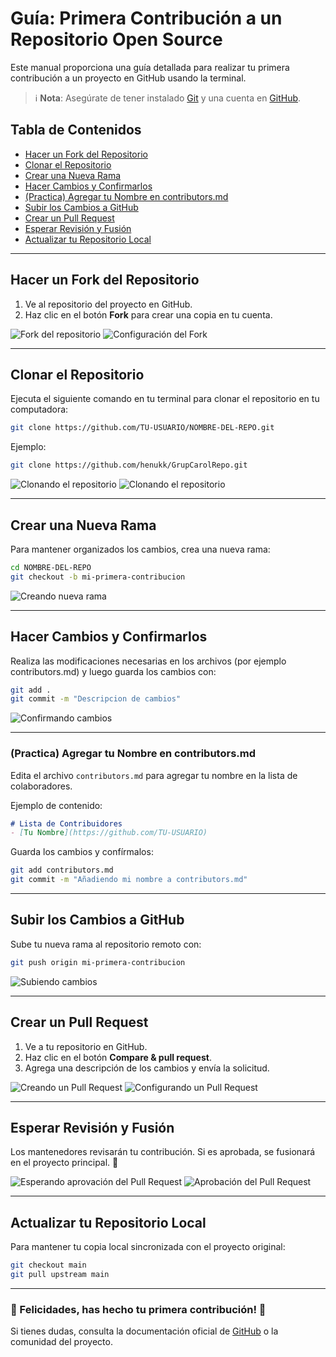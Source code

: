 # Guía: Primera Contribución a un Repositorio Open Source

Este manual proporciona una guía detallada para realizar tu primera contribución a un proyecto en GitHub usando la terminal.

> ℹ️ **Nota**: Asegúrate de tener instalado [Git](https://git-scm.com/) y una cuenta en [GitHub](https://github.com/).

## Tabla de Contenidos
- [Hacer un Fork del Repositorio](#hacer-un-fork-del-repositorio)
- [Clonar el Repositorio](#clonar-el-repositorio)
- [Crear una Nueva Rama](#crear-una-nueva-rama)
- [Hacer Cambios y Confirmarlos](#hacer-cambios-y-confirmarlos)
- [(Practica) Agregar tu Nombre en contributors.md](#practica-agregar-tu-nombre-en-contributorsmd)
- [Subir los Cambios a GitHub](#subir-los-cambios-a-github)
- [Crear un Pull Request](#crear-un-pull-request)
- [Esperar Revisión y Fusión](#esperar-revisión-y-fusión)
- [Actualizar tu Repositorio Local](#actualizar-tu-repositorio-local)

---

## Hacer un Fork del Repositorio
1. Ve al repositorio del proyecto en GitHub.
2. Haz clic en el botón **Fork** para crear una copia en tu cuenta.

![Fork del repositorio](./images/step1_fork.png)
![Configuración del Fork](./images/step1_forkConfig.png)

---

## Clonar el Repositorio
Ejecuta el siguiente comando en tu terminal para clonar el repositorio en tu computadora:

```bash
git clone https://github.com/TU-USUARIO/NOMBRE-DEL-REPO.git
```

Ejemplo:
```bash
git clone https://github.com/henukk/GrupCarolRepo.git
```

![Clonando el repositorio](./images/step2_url.png)
![Clonando el repositorio](./images/step2_clone.png)

---

## Crear una Nueva Rama
Para mantener organizados los cambios, crea una nueva rama:

```bash
cd NOMBRE-DEL-REPO
git checkout -b mi-primera-contribucion
```

![Creando nueva rama](./images/step3_branch.png)

---

## Hacer Cambios y Confirmarlos
Realiza las modificaciones necesarias en los archivos (por ejemplo contributors.md) y luego guarda los cambios con:

```bash
git add .
git commit -m "Descripcion de cambios"
```

![Confirmando cambios](./images/step4_commit.png)

---

### (Practica) Agregar tu Nombre en contributors.md
Edita el archivo `contributors.md` para agregar tu nombre en la lista de colaboradores.

Ejemplo de contenido:
```md
# Lista de Contribuidores
- [Tu Nombre](https://github.com/TU-USUARIO)
```

Guarda los cambios y confírmalos:

```bash
git add contributors.md
git commit -m "Añadiendo mi nombre a contributors.md"
```

---

## Subir los Cambios a GitHub
Sube tu nueva rama al repositorio remoto con:

```bash
git push origin mi-primera-contribucion
```

![Subiendo cambios](./images/step5_push.png)

---

## Crear un Pull Request
1. Ve a tu repositorio en GitHub.
2. Haz clic en el botón **Compare & pull request**.
3. Agrega una descripción de los cambios y envía la solicitud.

![Creando un Pull Request](./images/step6_pull_request.png)
![Configurando un Pull Request](./images/step6_pull_request_config.png)

---

## Esperar Revisión y Fusión
Los mantenedores revisarán tu contribución. Si es aprobada, se fusionará en el proyecto principal. 🎉

![Esperando aprovación del Pull Request](./images/step7_merge_waiting.png)
![Aprobación del Pull Request](./images/step7_merge_accepted.png)

---

## Actualizar tu Repositorio Local
Para mantener tu copia local sincronizada con el proyecto original:

```bash
git checkout main
git pull upstream main
```

---

### 🎉 Felicidades, has hecho tu primera contribución! 🚀
Si tienes dudas, consulta la documentación oficial de [GitHub](https://docs.github.com/) o la comunidad del proyecto.
